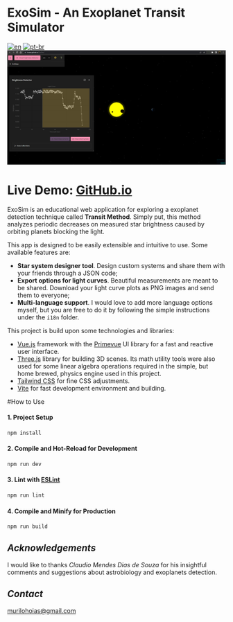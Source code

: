 # ExoSim - An Exoplanet Transit Simulator

[![en](https://img.shields.io/badge/lang-en-red.svg)](https://github.com/hoiast/ExoSim/blob/main/README.md)
[![pt-br](https://img.shields.io/badge/lang-pt--br-green.svg)](https://github.com/hoiast/ExoSim/blob/main/README.pt-br.md)
![liveDemo](https://github.com/hoiast/ExoSim/blob/main/liveDemoREADME_1920x1006.jpeg)
# Live Demo: [GitHub.io](https://hoiast.github.io/ExoSim/) 

ExoSim is an educational web application for exploring a exoplanet detection technique called **Transit Method**. Simply put, this method analyzes periodic decreases on measured star brightness caused by orbiting planets blocking the light.

This app is designed to be easily extensible and intuitive to use. Some available features are:

- **Star system designer tool**. Design custom systems and share them with your friends through a JSON code;
- **Export options for light curves**. Beautiful measurements are meant to be shared. Download your light curve plots as PNG images and send them to everyone;
- **Multi-language support**. I would love to add more language options myself, but you are free to do it by following the simple instructions under the `i18n` folder.

This project is build upon some technologies and libraries:

- [Vue.js](https://vuejs.org/) framework with the [Primevue](https://primefaces.org/primevue/) UI library for a fast and reactive user interface.
- [Three.js](https://threejs.org/) library for building 3D scenes. Its math utility tools were also used for some linear algebra operations required in the simple, but home brewed, physics engine used in this project.
- [Tailwind CSS](https://tailwindcss.com/) for fine CSS adjustments.
- [Vite](https://vitejs.dev/) for fast development environment and building.

#How to Use

#### 1. Project Setup

```sh
npm install
```

#### 2. Compile and Hot-Reload for Development

```sh
npm run dev
```

#### 3. Lint with [ESLint](https://eslint.org/)

```sh
npm run lint
```

#### 4. Compile and Minify for Production

```sh
npm run build
```

## _Acknowledgements_

I would like to thanks _Claudio Mendes Dias de Souza_ for his insightful comments and suggestions about astrobiology and exoplanets detection.

## _Contact_

murilohoias@gmail.com
